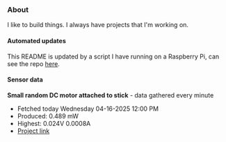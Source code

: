 ### About
I like to build things. I always have projects that I'm working on.

#### Automated updates
This README is updated by a script I have running on a Raspberry Pi, can see the repo [here](https://github.com/jdc-cunningham/raspi-git-repo-updater).

#### Sensor data


**Small random DC motor attached to stick** - data gathered every minute
- Fetched today Wednesday 04-16-2025 12:00 PM
- Produced: 0.489 mW
- Highest: 0.024V 0.0008A
- [Project link](https://github.com/jdc-cunningham/turbine-raspi)